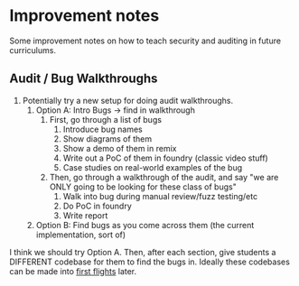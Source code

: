# Improvement notes

Some improvement notes on how to teach security and auditing in future curriculums. 


## Audit / Bug Walkthroughs
1. Potentially try a new setup for doing audit walkthroughs.
   1. Option A: Intro Bugs -> find in walkthrough 
      1. First, go through a list of bugs
         1. Introduce bug names 
         2. Show diagrams of them
         3. Show a demo of them in remix
         4. Write out a PoC of them in foundry (classic video stuff)
         5. Case studies on real-world examples of the bug 
      2. Then, go through a walkthrough of the audit, and say "we are ONLY going to be looking for these class of bugs"
         1. Walk into bug during manual review/fuzz testing/etc
         2. Do PoC in foundry
         3. Write report 
   2. Option B: Find bugs as you come across them (the current implementation, sort of)

I think we should try Option A. Then, after each section, give students a DIFFERENT codebase for them to find the bugs in. Ideally these codebases can be made into [first flights](https://www.cyfrin.io/codehawks/first-flights) later. 